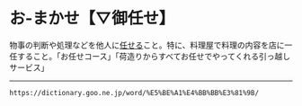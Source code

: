# お‐まかせ【▽御任せ】

物事の判断や処理などを他人に[任せる](まかせる（任せる／委せる）)こと。特に、料理屋で料理の内容を店に一任すること。「お任せコース」「荷造りからすべてお任せでやってくれる引っ越しサービス」

---
`https://dictionary.goo.ne.jp/word/%E5%BE%A1%E4%BB%BB%E3%81%9B/`